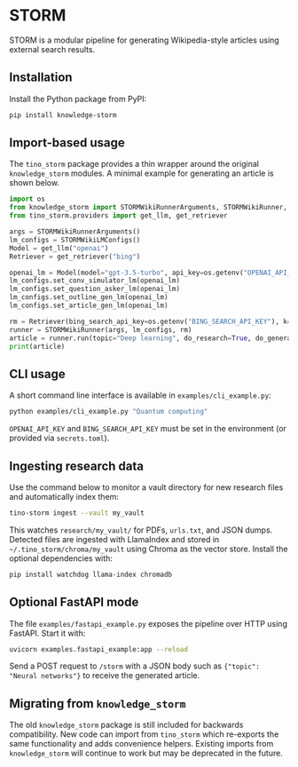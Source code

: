 # STORM

STORM is a modular pipeline for generating Wikipedia-style articles using external search results.

## Installation

Install the Python package from PyPI:

```bash
pip install knowledge-storm
```

## Import-based usage

The `tino_storm` package provides a thin wrapper around the original `knowledge_storm` modules.
A minimal example for generating an article is shown below.

```python
import os
from knowledge_storm import STORMWikiRunnerArguments, STORMWikiRunner, STORMWikiLMConfigs
from tino_storm.providers import get_llm, get_retriever

args = STORMWikiRunnerArguments()
lm_configs = STORMWikiLMConfigs()
Model = get_llm("openai")
Retriever = get_retriever("bing")

openai_lm = Model(model="gpt-3.5-turbo", api_key=os.getenv("OPENAI_API_KEY"))
lm_configs.set_conv_simulator_lm(openai_lm)
lm_configs.set_question_asker_lm(openai_lm)
lm_configs.set_outline_gen_lm(openai_lm)
lm_configs.set_article_gen_lm(openai_lm)

rm = Retriever(bing_search_api_key=os.getenv("BING_SEARCH_API_KEY"), k=args.search_top_k)
runner = STORMWikiRunner(args, lm_configs, rm)
article = runner.run(topic="Deep learning", do_research=True, do_generate_outline=True, do_generate_article=True)
print(article)
```

## CLI usage

A short command line interface is available in `examples/cli_example.py`:

```bash
python examples/cli_example.py "Quantum computing"
```


`OPENAI_API_KEY` and `BING_SEARCH_API_KEY` must be set in the environment (or provided via `secrets.toml`).

## Ingesting research data

Use the command below to monitor a vault directory for new research files and automatically index them:

```bash
tino-storm ingest --vault my_vault
```

This watches `research/my_vault/` for PDFs, `urls.txt`, and JSON dumps. Detected files are ingested with
LlamaIndex and stored in `~/.tino_storm/chroma/my_vault` using Chroma as the vector store. Install the optional
dependencies with:

```bash
pip install watchdog llama-index chromadb
```


## Optional FastAPI mode

The file `examples/fastapi_example.py` exposes the pipeline over HTTP using FastAPI. Start it with:

```bash
uvicorn examples.fastapi_example:app --reload
```

Send a POST request to `/storm` with a JSON body such as `{"topic": "Neural networks"}` to receive the generated article.


## Migrating from `knowledge_storm`

The old `knowledge_storm` package is still included for backwards compatibility.
New code can import from `tino_storm` which re-exports the same functionality and adds convenience helpers.
Existing imports from `knowledge_storm` will continue to work but may be deprecated in the future.
